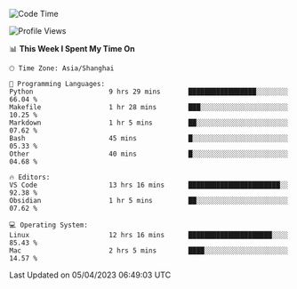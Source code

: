 <!--START_SECTION:waka-->
![Code Time](http://img.shields.io/badge/Code%20Time-85%20hrs%2031%20mins-blue)

![Profile Views](http://img.shields.io/badge/Profile%20Views-16-blue)

📊 **This Week I Spent My Time On** 

```text
🕑︎ Time Zone: Asia/Shanghai

💬 Programming Languages: 
Python                   9 hrs 29 mins       █████████████████░░░░░░░░   66.04 % 
Makefile                 1 hr 28 mins        ███░░░░░░░░░░░░░░░░░░░░░░   10.25 % 
Markdown                 1 hr 5 mins         ██░░░░░░░░░░░░░░░░░░░░░░░   07.62 % 
Bash                     45 mins             █░░░░░░░░░░░░░░░░░░░░░░░░   05.33 % 
Other                    40 mins             █░░░░░░░░░░░░░░░░░░░░░░░░   04.68 % 

🔥 Editors: 
VS Code                  13 hrs 16 mins      ███████████████████████░░   92.38 % 
Obsidian                 1 hr 5 mins         ██░░░░░░░░░░░░░░░░░░░░░░░   07.62 % 

💻 Operating System: 
Linux                    12 hrs 16 mins      █████████████████████░░░░   85.43 % 
Mac                      2 hrs 5 mins        ████░░░░░░░░░░░░░░░░░░░░░   14.57 % 
```


 Last Updated on 05/04/2023 06:49:03 UTC
<!--END_SECTION:waka-->